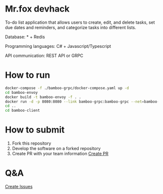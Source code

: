 # Mr.fox devhack

To-do list application that allows users to create, edit, and delete tasks, set due dates and reminders, and categorize tasks into different lists.

Database: \* + Redis

Programming languages: C# + Javascript/Typescript

API communication: REST API or GRPC

# How to run

```bash
docker-compose -f ./bamboo-grpc/docker-compose.yaml up -d
cd bamboo-envoy
docker build -t bamboo-envoy -f . .
docker run -d -p 8080:8080 --link bamboo-grpc:bamboo-grpc --net=bamboo-grpc_bamboo bamboo-envoy 
cd ..
cd bamboo-client
```

# How to submit

1. Fork this repository
2. Develop the software on a forked repository
3. Create PR with your team information [Create PR](https://github.com/devmountaintechfest/Mr.fox-devhack/pulls)

# Q&A

[Create Issues](https://github.com/devmountaintechfest/Mr.fox-devhack/issues)
